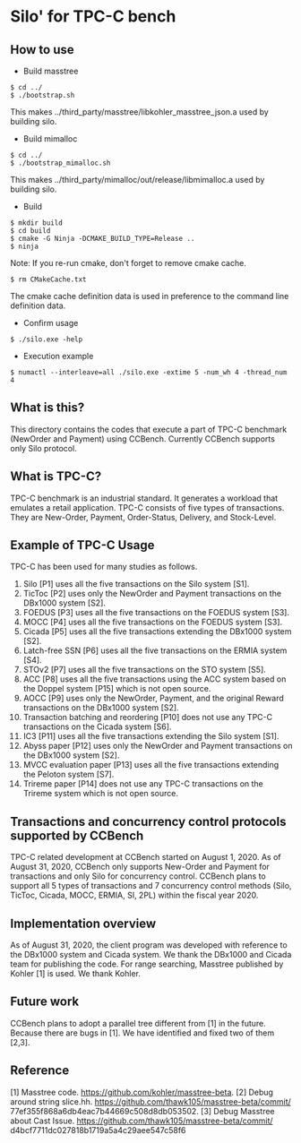 # Silo' for TPC-C bench

## How to use
- Build masstree
```
$ cd ../
$ ./bootstrap.sh
```
This makes ../third_party/masstree/libkohler_masstree_json.a used by building silo.
- Build mimalloc
```
$ cd ../
$ ./bootstrap_mimalloc.sh
```
This makes ../third_party/mimalloc/out/release/libmimalloc.a used by building silo.
- Build 
```
$ mkdir build
$ cd build
$ cmake -G Ninja -DCMAKE_BUILD_TYPE=Release ..
$ ninja
```
Note: If you re-run cmake, don't forget to remove cmake cache.
```
$ rm CMakeCache.txt
```
The cmake cache definition data is used in preference to the command line definition data.
- Confirm usage 
```
$ ./silo.exe -help
```
- Execution example 
```
$ numactl --interleave=all ./silo.exe -extime 5 -num_wh 4 -thread_num 4
```

## What is this?
This directory contains the codes that execute a part of TPC-C benchmark (NewOrder and Payment) using CCBench.
Currently CCBench supports only Silo protocol.

## What is TPC-C?
TPC-C benchmark is an industrial standard.
It generates a workload that emulates a retail application.
TPC-C consists of five types of transactions.
They are New-Order, Payment, Order-Status, Delivery, and Stock-Level.

## Example of TPC-C Usage
TPC-C has been used for many studies as follows.
1. Silo [P1] uses all the five transactions on the Silo system [S1]. 
2. TicToc [P2] uses only the NewOrder and Payment transactions on the DBx1000 system [S2]. 
3. FOEDUS [P3] uses all the five transactions on the FOEDUS system [S3]. 
4. MOCC [P4] uses all the five transactions on the FOEDUS system [S3]. 
5. Cicada [P5] uses all the five transactions extending the DBx1000 system [S2]. 
6. Latch-free SSN [P6] uses all the five transactions on the ERMIA system [S4]. 
7. STOv2 [P7] uses all the five transactions on the STO system [S5]. 
8. ACC [P8] uses all the five transactions using the ACC system based on the Doppel system [P15] which is not open source.
9. AOCC [P9] uses only the NewOrder, Payment, and the original Reward transactions on the DBx1000 system [S2]. 
10. Transaction batching and reordering [P10] does not use any TPC-C transactions on the Cicada system [S6]. 
11. IC3 [P11] uses all the five transactions extending the Silo system [S1].
12. Abyss paper [P12] uses only the NewOrder and Payment transactions on the DBx1000 system [S2]. 
13. MVCC evaluation paper [P13] uses all the five transactions extending the Peloton system [S7].
14. Trireme paper [P14] does not use any TPC-C transactions on the Trireme system which is not open source.

## Transactions and concurrency control protocols supported by CCBench
TPC-C related development at CCBench started on August 1, 2020.
As of August 31, 2020, CCBench only supports New-Order and Payment for transactions and only Silo for concurrency control.
CCBench plans to support all 5 types of transactions and 7 concurrency control methods (Silo, TicToc, Cicada, MOCC, ERMIA, SI, 2PL) within the fiscal year 2020.

## Implementation overview
As of August 31, 2020, the client program was developed with reference to the DBx1000 system and Cicada system.
We thank the DBx1000 and Cicada team for publishing the code.
For range searching, Masstree published by Kohler [1]  is used.
We thank Kohler.

## Future work
CCBench plans to adopt a parallel tree different from [1] in the future.
Because there are bugs in [1].
We have identified and fixed two of them [2,3].

## Reference
[1] Masstree code. https://github.com/kohler/masstree-beta.
[2] Debug around string slice.hh. https://github.com/thawk105/masstree-beta/commit/
77ef355f868a6db4eac7b44669c508d8db053502.
[3] Debug Masstree about Cast Issue. https://github.com/thawk105/masstree-beta/commit/
d4bcf7711dc027818b1719a5a4c29aee547c58f6

